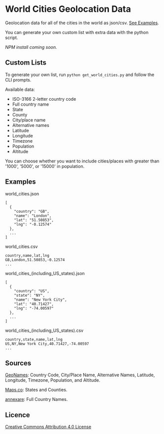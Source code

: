 # World Cities Geolocation Data
Geolocation data for all of the cities in the world as json/csv. [See Examples](#examples).

You can generate your own custom list with extra data with the python script.

*NPM install coming soon.*

## Custom Lists

To generate your own list, run `python get_world_cities.py` and follow the CLI prompts.

Available data:

- ISO-3166 2-letter country code
- Full country name
- State
- County
- City/place name
- Alternative names
- Latitude
- Longitude
- Timezone
- Population
- Altitude

You can choose whether you want to include cities/places with greater than '1000', '5000', or '15000' in population.

## Examples
world_cities.json
```
[
  {
    "country": "GB",
    "name": "London",
    "lat": "51.50853",
    "lng": "-0.12574"
  },
  ...
]
```
world_cities.csv
```
country,name,lat,lng
GB,London,51.50853,-0.12574
...
```
world_cities_(including_US_states).json
```
[
  {
    "country": "US",
    "state": "NY",
    "name": "New York City",
    "lat": "40.71427",
    "lng": "-74.00597"
  },
  ...
]
```
world_cities_(including_US_states).csv
```
country,state,name,lat,lng
US,NY,New York City,40.71427,-74.00597
...
```

## Sources
[GeoNames](https://www.geonames.org/datasources/): Country Code, City/Place Name, Alternative Names, Latitude, Longitude, Timezone, Population, and Altitude.

[Maps.co](https://geocode.maps.co/): States and Counties.

[annexare](https://github.com/annexare/Countries): Full Country Names.

## Licence
[Creative Commons Attribution 4.0 License](https://creativecommons.org/licenses/by/4.0/)
